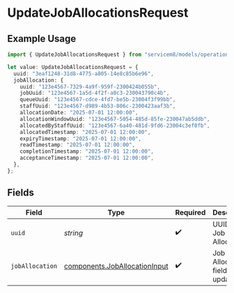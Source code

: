 # UpdateJobAllocationsRequest

## Example Usage

```typescript
import { UpdateJobAllocationsRequest } from "servicem8/models/operations";

let value: UpdateJobAllocationsRequest = {
  uuid: "3eaf1248-31d8-4775-a805-14e8c85b6e96",
  jobAllocation: {
    uuid: "123e4567-7329-4a9f-959f-2300424b055b",
    jobUuid: "123e4567-1a5d-4f2f-a0c3-230043790c4b",
    queueUuid: "123e4567-cdce-4fd7-be5b-23004f3f99bb",
    staffUuid: "123e4567-d989-4b53-806c-2300423aaf3b",
    allocationDate: "2025-07-01 12:00:00",
    allocationWindowUuid: "123e4567-5054-485d-85fe-230047ab5ddb",
    allocatedByStaffUuid: "123e4567-6a40-481d-9fd6-23004c3ef0fb",
    allocatedTimestamp: "2025-07-01 12:00:00",
    expiryTimestamp: "2025-07-01 12:00:00",
    readTimestamp: "2025-07-01 12:00:00",
    completionTimestamp: "2025-07-01 12:00:00",
    acceptanceTimestamp: "2025-07-01 12:00:00",
  },
};
```

## Fields

| Field                                                                          | Type                                                                           | Required                                                                       | Description                                                                    |
| ------------------------------------------------------------------------------ | ------------------------------------------------------------------------------ | ------------------------------------------------------------------------------ | ------------------------------------------------------------------------------ |
| `uuid`                                                                         | *string*                                                                       | :heavy_check_mark:                                                             | UUID of the Job Allocation                                                     |
| `jobAllocation`                                                                | [components.JobAllocationInput](../../models/components/joballocationinput.md) | :heavy_check_mark:                                                             | Job Allocation fields to update                                                |
